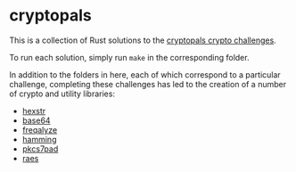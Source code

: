# cryptopals

This is a collection of Rust solutions to the
[cryptopals crypto challenges](http://cryptopals.com/).

To run each solution, simply run `make` in the corresponding folder.

In addition to the folders in here, each of which correspond to a particular
challenge, completing these challenges has led to the creation of a number of
crypto and utility libraries:

 - [hexstr](https://github.com/Munksgaard/hexstr)
 - [base64](https://github.com/Munksgaard/base64)
 - [freqalyze](https://github.com/Munksgaard/freqalyze)
 - [hamming](https://github.com/Munksgaard/hamming)
 - [pkcs7pad](https://github.com/Munksgaard/pkcs7pad)
 - [raes](https://github.com/Munksgaard/raes)
